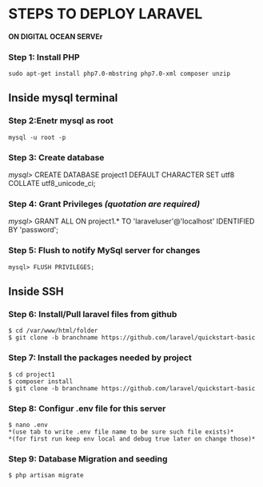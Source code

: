 # STEPS TO DEPLOY LARAVEL 
#### ON DIGITAL OCEAN SERVEr

### Step 1: Install PHP
    sudo apt-get install php7.0-mbstring php7.0-xml composer unzip




## Inside mysql terminal

### Step 2:Enetr mysql as root
    mysql -u root -p

### Step 3: Create database
*mysql>* CREATE DATABASE project1 DEFAULT CHARACTER SET utf8 COLLATE utf8_unicode_ci;

### Step 4: Grant Privileges *(quotation are required)*
*mysql>* GRANT ALL ON project1.* TO 'laraveluser'@'localhost' IDENTIFIED BY 'password';

### Step 5: Flush to notify MySql server for changes
    mysql> FLUSH PRIVILEGES;




## Inside SSH

### Step 6: Install/Pull laravel files from github
    $ cd /var/www/html/folder
    $ git clone -b branchname https://github.com/laravel/quickstart-basic

### Step 7: Install the packages needed by project
    $ cd project1
    $ composer install
    $ git clone -b branchname https://github.com/laravel/quickstart-basic

### Step 8: Configur .env file for this server
    $ nano .env 
    *(use tab to write .env file name to be sure such file exists)*
    *(for first run keep env local and debug true later on change those)*

### Step 9: Database Migration and seeding
    $ php artisan migrate

    
